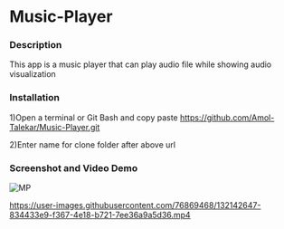 # Music-Player

### Description
This app is a music player that can play audio file while showing audio visualization 

### Installation
1)Open a terminal or Git Bash and copy paste https://github.com/Amol-Talekar/Music-Player.git

2)Enter name for clone folder after above url

### Screenshot and Video Demo
![MP](https://user-images.githubusercontent.com/76869468/132142636-029ff0b5-90f4-4d30-8ac8-f619c28278c9.png)


https://user-images.githubusercontent.com/76869468/132142647-834433e9-f367-4e18-b721-7ee36a9a5d36.mp4






